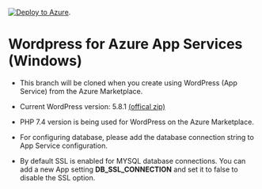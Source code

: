 [![Deploy to Azure](http://azuredeploy.net/deploybutton.png)](https://azuredeploy.net/). 


# Wordpress for Azure App Services (Windows)

- This branch will be cloned when you create using WordPress (App Service) from the Azure Marketplace.
- Current WordPress version: 5.8.1 [(offical zip)](https://wordpress.org/wordpress-5.8.1.zip)
- PHP 7.4 version is being used for WordPress on the Azure Marketplace.

- For configuring database, please add the database connection string to App Service configuration.
- By default SSL is enabled for MYSQL database connections. You can add a new App setting **DB_SSL_CONNECTION** and set it to false to disable the SSL option.


